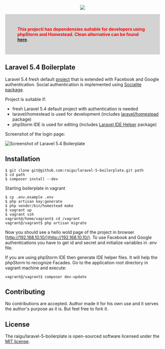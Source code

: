 <p align="center"><img src="https://laravel.com/assets/img/components/logo-laravel.svg"></p>

<div style="background: lightgray; color: red; font-weight: bold; padding: 40px;">
This projecti has dependensies suitable for developers using phpStorm and Homestead. 
Clean alternative can be found <a href="https://github.com/raigu/laravel-5-bootstrap-with-socialite">here</a>.
</div>

## Laravel 5.4 Boilerplate 

Laravel 5.4 fresh default [project](https://github.com/laravel/laravel) that is extended with Facebook and Google authentication.
Social authentication is implemented using [Socialite package](https://github.com/laravel/socialite).

Project is suitable if:
* fresh Laravel 5.4 default project with authentication is needed
* laravel/homestead is used for development (includes [laravel/homestead](https://github.com/laravel/homestead) package)
* phpStorm IDE is used for editing (includes [Laravel IDE Helper](https://github.com/barryvdh/laravel-ide-helper) package)

Screenshot of the login page:

<img src="https://raw.githubusercontent.com/raigu/laravel-5-boilerplate/master/public/img/screenshot.jpg" title="Screenshot of Laravel 5.4 Boilerplate">

## Installation

```
$ git clone git@github.com:raigu/laravel-5-boilerplate.git path
$ cd path
$ composer install --dev
```

Starting boilerplate in vagrant

```
$ cp .env.example .env
$ php artisan key:generate
$ php vendor/bin/homestead make
$ vagrant up
$ vagrant ssh
vagrant@/home/vagrant$ cd /vagrant
vagrant@/vagrant$ php artisan migrate
```

Now you should see a hello wold page of the project in browser [http://192.168.10.10/](http://192.168.10.10/).
To use Facebook and Google authentications you have to get id and secret and initialize variables in .env file.


If you are using phpStorm IDE then generate IDE helper files. It will help the phpStorm to recognize Facades.
Go to the application root directory in vagrant machine and execute:

```
vagrant@/vagrant$ composer dev-update
```

## Contributing

No contributions are accepted. Author made it for his own use and it serves the author's purpose as it is. But feel free to fork it. 

## License

The raigu/laravel-5-boilerplate is open-sourced software licensed under the [MIT license](http://opensource.org/licenses/MIT).
